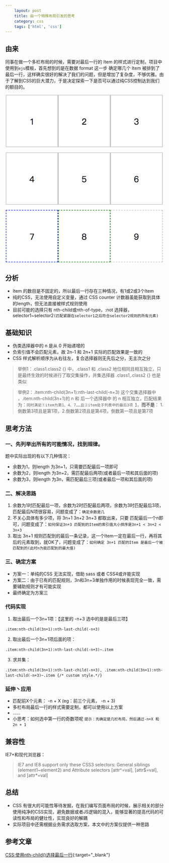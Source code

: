 ```yaml
---
    layout: post
    title: 由一个特殊布局引发的思考
    category: css
    tags: ['html', 'css']
---
```

## 由来
同事在做一个多栏布局的时候，需要对最后一行的 Item 的样式进行定制，项目中使用到`ejs`模板，首先想到的是在数据 format 这一步 确定哪几个 Item 被排到了最后一行，这样确实很好的解决了我们的问题，但是增加了复杂度，不够优雅。由于了解到CSS的巨大潜力，于是决定探索一下是否可以通过纯CSS控制达到我们的额目的。

![](/public/img/1106/question-1.png)

## 分析
- Item 的数目是不固定的，所以最后一行存在三种情况，有1或2或3个Item
- 纯的CSS，无法使用自定义变量，通过 CSS counter 计数器虽能获取到具体的length，但无法直接被样式规则使用
- 目前可能的选择只有 nth-child或nth-of-type，:not 选择器， selector1~selector2`(匹配紧跟在selector1之后符合selector2规则的所有元素)`

## 基础知识
- 伪类选择器中的 n 是从 0 开始递增的
- 负索引值不会匹配元素，故 2n-1 和 2n+1 实际的匹配效果是一致的
- CSS 样式解析顺序为从右往左，复合选择器则无先后之分，无主次之分
> 举例1：.class1.class2 {} 中，.class1 和 .class2 地位相同且相互独立，只是最终生效的时候进行了取交集操作，并集选择器 .class1,.class2 {} 也是类似

> 举例2：.item:nth-child(3n+1):nth-last-child(-n+3) 这个交集选择器中 ，.item:nth-child(3n+1)的 n 和 后一个选择器中 的 n 相互独立，匹配结果为：`同时满足①item为第1、4、7……且②item处于列表中的最后3项 】`，**而不是**： 1.倒数第3项且是第1项，2.倒数第2项且是第4项，倒数第一项且是第7项

## 思考方法
### 一、先列举出所有的可能情况，找到规律。
题中实际出现的有以下几种情况：
- 余数为1，则length 为3n+1，只需要匹配最后一项即可
- 余数为2，则length 为3n+2，需匹配最后两项(或者最后一项和其后面的项)
- 余数为3，则length 为3n，需匹配最后三项(或者最后一项和其后面的项)

### 二、解决思路
1. 余数为1时匹配最后一项，余数为2时匹配最后两项，余数为3时匹配最后3项，匹配最后N项很容易，问题变成了：`确定余数是几`
2. 不关心具体有多少项，将 3n+1 3n+2 3n+3 都取出来，只要 匹配最后一个n即可，问题变成了：`如何保证3n+3 匹配到的Item的索引值大小排序是3n+1 < 3n+2 < 3n+3`
3. 取出 3n+1 规则匹配到的最后一条记录，这一个Item一定在最后一行，再将其后的元素取到，就OK了，问题变成了：`如何确定 3n+1 匹配的Item 是最后一个被匹配到的(此时n为能匹配到的最大值)`

### 三、确定方案
- 方案一：单纯的CSS 无法实现，借助 sass 或者 CSS4或许能实现
- 方案二：由于已有的匹配规则，3n和3n+3单独作用的时候表现完全一致，需要辅助规则才有可能实现
- 最终确定为方案三

### 代码实现
1. 取出最后一个3n+1项：【这里的 -n+3 选中的是是最后三项】

```.item:nth-child(3n+1):nth-last-child(-n+3)```

2. 取出最后一个3n+1项后面的项：

```.item:nth-child(3n+1):nth-last-child(-n+3)~.item```

3. 求并集：

```.item:nth-child(3n+1):nth-last-child(-n+3), .item:nth-child(3n+1):nth-last-child(-n+3)~.item {/* custom style.*/}```


### 延伸丶应用
- 匹配前X个元素： -n + X (eg：前三个元素， -n + 3)
- 多栏布局最后一行的样式需要定制，都可以使用以上方案
- ……
- 小思考：如何选中第一行的奇数项呢 `提示：先确定是几栏布局，然后通过-n+X 和 2n + 1`

## 兼容性
IE7+和现代浏览器：
> IE7 and IE8 support only these CSS3 selectors: General siblings (element1~element2) and Attribute selectors [attr^=val], [attr$=val], and [attr*=val]

## 总结
- CSS 有很大的可能性等待发掘，在我们编写页面布局的时候，展示相关的部分使用纯净的CSS实现，避免数据或者JS逻辑的混入，能够显著的提高代码的可读性和布局的健壮性，实现良好的解耦
- 实际项目中还需根据业务需求选取方案，本文中的方案仅提供一种思路

## 参考文章
[CSS:使用nth-child()选择最后一行](https://www.jianshu.com/p/db65ae0a3c2e){:target="_blank"}
